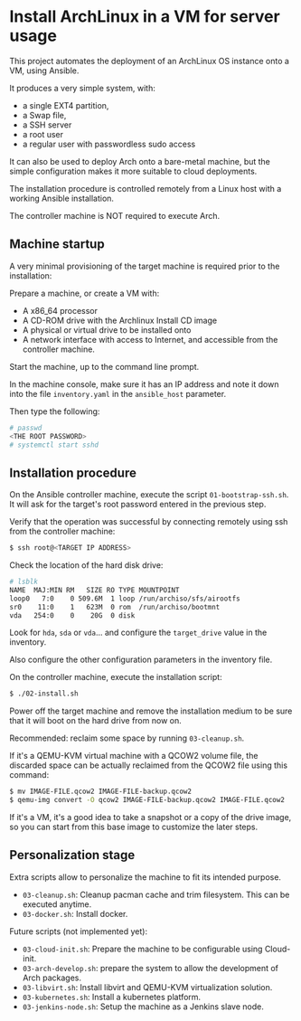 Install ArchLinux in a VM for server usage
==========================================

This project automates the deployment of an ArchLinux OS instance onto a VM, using Ansible.

It produces a very simple system, with:

- a single EXT4 partition,
- a Swap file,
- a SSH server
- a root user
- a regular user with passwordless sudo access

It can also be used to deploy Arch onto a bare-metal machine, but the simple configuration
makes it more suitable to cloud deployments.

The installation procedure is controlled remotely from a Linux host with a working Ansible installation.

The controller machine is NOT required to execute Arch.

Machine startup
---------------

A very minimal provisioning of the target machine is required prior to the installation:

Prepare a machine, or create a VM with:
- A x86_64 processor
- A CD-ROM drive with the Archlinux Install CD image
- A physical or virtual drive to be installed onto
- A network interface with access to Internet, and accessible from the controller machine.

Start the machine, up to the command line prompt.

In the machine console, make sure it has an IP address and note it down into the file `inventory.yaml`
in the `ansible_host` parameter.

Then type the following:

````bash
# passwd
<THE ROOT PASSWORD>
# systemctl start sshd
````

Installation procedure
----------------------

On the Ansible controller machine, execute the script `01-bootstrap-ssh.sh`.
It will ask for the target's root password entered in the previous step.

Verify that the operation was successful by connecting remotely using ssh from the 
controller machine:

````bash
$ ssh root@<TARGET IP ADDRESS>
````

Check the location of the hard disk drive:

````bash
# lsblk
NAME  MAJ:MIN RM   SIZE RO TYPE MOUNTPOINT
loop0   7:0    0 509.6M  1 loop /run/archiso/sfs/airootfs
sr0    11:0    1   623M  0 rom  /run/archiso/bootmnt
vda   254:0    0    20G  0 disk 
````

Look for `hda`, `sda` or `vda`... and configure the `target_drive` value in the inventory.

Also configure the other configuration parameters in the inventory file.

On the controller machine, execute the installation script:

````bash
$ ./02-install.sh
````


Power off the target machine and remove the installation medium to be sure that it will boot
on the hard drive from now on.

Recommended: reclaim some space by running `03-cleanup.sh`.

If it's a QEMU-KVM virtual machine with a QCOW2 volume file, the discarded space can be actually reclaimed
from the QCOW2 file using this command:

```bash
$ mv IMAGE-FILE.qcow2 IMAGE-FILE-backup.qcow2
$ qemu-img convert -O qcow2 IMAGE-FILE-backup.qcow2 IMAGE-FILE.qcow2
```

If it's a VM, it's a good idea to take a snapshot or a copy of the drive image, so you can start from
this base image to customize the later steps.


Personalization stage
---------------------

Extra scripts allow to personalize the machine to fit its intended purpose.

- `03-cleanup.sh`: Cleanup pacman cache and trim filesystem. This can be executed anytime.
- `03-docker.sh`: Install docker.

Future scripts (not implemented yet):

- `03-cloud-init.sh`: Prepare the machine to be configurable using Cloud-init.
- `03-arch-develop.sh`: prepare the system to allow the development of Arch packages.
- `03-libvirt.sh`: Install libvirt and QEMU-KVM virtualization solution.
- `03-kubernetes.sh`: Install a kubernetes platform.
- `03-jenkins-node.sh`: Setup the machine as a Jenkins slave node.





